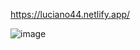 https://luciano44.netlify.app/

![image](https://user-images.githubusercontent.com/42896706/170893520-346eaf18-ba21-4b82-8e3e-3f3cc6cf68f3.png)
